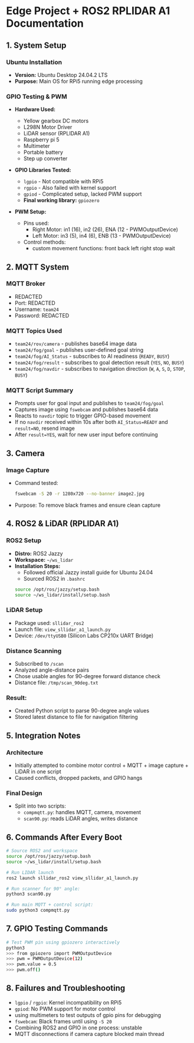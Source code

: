 # Edge Project + ROS2 RPLIDAR A1 Documentation

## 1. System Setup

### Ubuntu Installation
- **Version:** Ubuntu Desktop 24.04.2 LTS
- **Purpose:** Main OS for RPi5 running edge processing

### GPIO Testing & PWM
- **Hardware Used:**
  - Yellow gearbox DC motors
  - L298N Motor Driver
  - LiDAR sensor (RPLIDAR A1)
  - Raspberry pi 5
  - Multimeter
  - Portable battery
  - Step up converter

- **GPIO Libraries Tested:**
  - `lgpio` - Not compatible with RPi5
  - `rgpio` - Also failed with kernel support
  - `gpiod` - Complicated setup, lacked PWM support
  - **Final working library:** `gpiozero`

- **PWM Setup:**
  - Pins used:
    - Right Motor: in1 (16), in2 (26), ENA (12 - PWMOutputDevice)
    - Left Motor: in3 (5), in4 (6), ENB (13 - PWMOutputDevice)
  - Control methods:
    - custom movement functions: front back left right stop wait

## 2. MQTT System

### MQTT Broker
- REDACTED
- Port: REDACTED
- Username: `team24`
- Password: REDACTED

### MQTT Topics Used
- `team24/rov/camera` - publishes base64 image data
- `team24/fog/goal` - publishes user-defined goal string
- `team24/fog/AI_Status` - subscribes to AI readiness (`READY`, `BUSY`)
- `team24/fog/result` - subscribes to goal detection result (`YES`, `NO`, `BUSY`)
- `team24/fog/navdir` - subscribes to navigation direction (`W`, `A`, `S`, `D`, `STOP`, `BUSY`)

### MQTT Script Summary
- Prompts user for goal input and publishes to `team24/fog/goal`
- Captures image using `fswebcam` and publishes base64 data
- Reacts to `navdir` topic to trigger GPIO-based movement
- If no `navdir` received within 10s after both `AI_Status=READY` and `result=NO`, resend image
- After `result=YES`, wait for new user input before continuing

## 3. Camera

### Image Capture
- Command tested:
  ```bash
  fswebcam -S 20 -r 1280x720 --no-banner image2.jpg
  ```
- Purpose: To remove black frames and ensure clean capture

## 4. ROS2 & LiDAR (RPLIDAR A1)

### ROS2 Setup
- **Distro:** ROS2 Jazzy
- **Workspace:** `~/ws_lidar`
- **Installation Steps:**
  - Followed official Jazzy install guide for Ubuntu 24.04
  - Sourced ROS2 in `.bashrc`
  ```bash
  source /opt/ros/jazzy/setup.bash
  source ~/ws_lidar/install/setup.bash
  ```

### LiDAR Setup
- Package used: `sllidar_ros2`
- Launch file: `view_sllidar_a1_launch.py`
- Device: `/dev/ttyUSB0` (Silicon Labs CP210x UART Bridge)

### Distance Scanning
- Subscribed to `/scan`
- Analyzed angle-distance pairs
- Chose usable angles for 90-degree forward distance check
- Distance file: `/tmp/scan_90deg.txt`

### Result:
- Created Python script to parse 90-degree angle values
- Stored latest distance to file for navigation filtering

## 5. Integration Notes

### Architecture
- Initially attempted to combine motor control + MQTT + image capture + LiDAR in one script
- Caused conflicts, dropped packets, and GPIO hangs

### Final Design
- Split into two scripts:
  - `compmqtt.py`: handles MQTT, camera, movement
  - `scan90.py`: reads LiDAR angles, writes distance

## 6. Commands After Every Boot

```bash
# Source ROS2 and workspace
source /opt/ros/jazzy/setup.bash
source ~/ws_lidar/install/setup.bash

# Run LIDAR launch
ros2 launch sllidar_ros2 view_sllidar_a1_launch.py

# Run scanner for 90° angle:
python3 scan90.py

# Run main MQTT + control script:
sudo python3 compmqtt.py
```

## 7. GPIO Testing Commands

```bash
# Test PWM pin using gpiozero interactively
python3
>>> from gpiozero import PWMOutputDevice
>>> pwm = PWMOutputDevice(12)
>>> pwm.value = 0.5
>>> pwm.off()
```

## 8. Failures and Troubleshooting
- `lgpio` / `rgpio`: Kernel incompatibility on RPi5
- `gpiod`: No PWM support for motor control
- using multimeters to test outputs of gpio pins for debugging
- `fswebcam`: Black frames until using `-S 20`
- Combining ROS2 and GPIO in one process: unstable
- MQTT disconnections if camera capture blocked main thread

